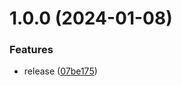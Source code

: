 # 1.0.0 (2024-01-08)


### Features

* release ([07be175](https://github.com/fgiova/sqs-consumer/commit/07be175159aeedc3d00791edde58d1f6bb5a6cfc))
